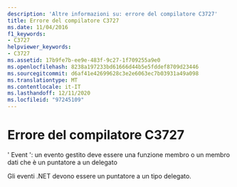 ```yaml
---
description: 'Altre informazioni su: errore del compilatore C3727'
title: Errore del compilatore C3727
ms.date: 11/04/2016
f1_keywords:
- C3727
helpviewer_keywords:
- C3727
ms.assetid: 17b9fe7b-ee9e-483f-9c27-1f709255a9e0
ms.openlocfilehash: 8238a197233bd61666d44b5e5fddef8709d23446
ms.sourcegitcommit: d6af41e42699628c3e2e6063ec7b03931a49a098
ms.translationtype: MT
ms.contentlocale: it-IT
ms.lasthandoff: 12/11/2020
ms.locfileid: "97245109"
---
```

# <a name="compiler-error-c3727"></a>Errore del compilatore C3727

' Event ': un evento gestito deve essere una funzione membro o un membro dati che è un puntatore a un delegato

Gli eventi .NET devono essere un puntatore a un tipo delegato.
